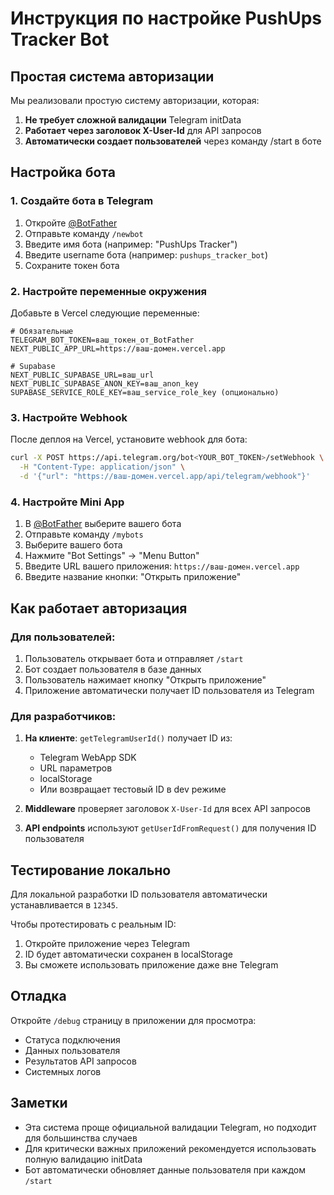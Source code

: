 # Инструкция по настройке PushUps Tracker Bot

## Простая система авторизации

Мы реализовали простую систему авторизации, которая:

1. **Не требует сложной валидации** Telegram initData
2. **Работает через заголовок X-User-Id** для API запросов
3. **Автоматически создает пользователей** через команду /start в боте

## Настройка бота

### 1. Создайте бота в Telegram

1. Откройте [@BotFather](https://t.me/botfather)
2. Отправьте команду `/newbot`
3. Введите имя бота (например: "PushUps Tracker")
4. Введите username бота (например: `pushups_tracker_bot`)
5. Сохраните токен бота

### 2. Настройте переменные окружения

Добавьте в Vercel следующие переменные:

```env
# Обязательные
TELEGRAM_BOT_TOKEN=ваш_токен_от_BotFather
NEXT_PUBLIC_APP_URL=https://ваш-домен.vercel.app

# Supabase
NEXT_PUBLIC_SUPABASE_URL=ваш_url
NEXT_PUBLIC_SUPABASE_ANON_KEY=ваш_anon_key
SUPABASE_SERVICE_ROLE_KEY=ваш_service_role_key (опционально)
```

### 3. Настройте Webhook

После деплоя на Vercel, установите webhook для бота:

```bash
curl -X POST https://api.telegram.org/bot<YOUR_BOT_TOKEN>/setWebhook \
  -H "Content-Type: application/json" \
  -d '{"url": "https://ваш-домен.vercel.app/api/telegram/webhook"}'
```

### 4. Настройте Mini App

1. В [@BotFather](https://t.me/botfather) выберите вашего бота
2. Отправьте команду `/mybots`
3. Выберите вашего бота
4. Нажмите "Bot Settings" → "Menu Button"
5. Введите URL вашего приложения: `https://ваш-домен.vercel.app`
6. Введите название кнопки: "Открыть приложение"

## Как работает авторизация

### Для пользователей:

1. Пользователь открывает бота и отправляет `/start`
2. Бот создает пользователя в базе данных
3. Пользователь нажимает кнопку "Открыть приложение"
4. Приложение автоматически получает ID пользователя из Telegram

### Для разработчиков:

1. **На клиенте**: `getTelegramUserId()` получает ID из:
   - Telegram WebApp SDK
   - URL параметров
   - localStorage
   - Или возвращает тестовый ID в dev режиме

2. **Middleware** проверяет заголовок `X-User-Id` для всех API запросов

3. **API endpoints** используют `getUserIdFromRequest()` для получения ID пользователя

## Тестирование локально

Для локальной разработки ID пользователя автоматически устанавливается в `12345`.

Чтобы протестировать с реальным ID:

1. Откройте приложение через Telegram
2. ID будет автоматически сохранен в localStorage
3. Вы сможете использовать приложение даже вне Telegram

## Отладка

Откройте `/debug` страницу в приложении для просмотра:
- Статуса подключения
- Данных пользователя
- Результатов API запросов
- Системных логов

## Заметки

- Эта система проще официальной валидации Telegram, но подходит для большинства случаев
- Для критически важных приложений рекомендуется использовать полную валидацию initData
- Бот автоматически обновляет данные пользователя при каждом `/start`